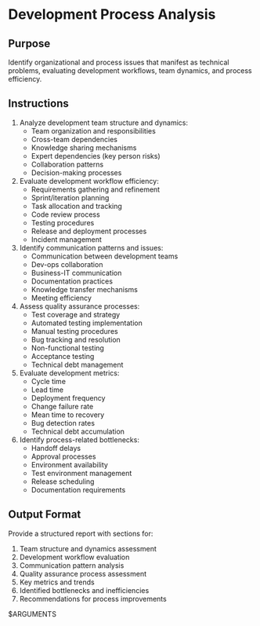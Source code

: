 # Development Process Analysis

## Purpose
Identify organizational and process issues that manifest as technical problems, evaluating development workflows, team dynamics, and process efficiency.

## Instructions
1. Analyze development team structure and dynamics:
   - Team organization and responsibilities
   - Cross-team dependencies
   - Knowledge sharing mechanisms
   - Expert dependencies (key person risks)
   - Collaboration patterns
   - Decision-making processes
2. Evaluate development workflow efficiency:
   - Requirements gathering and refinement
   - Sprint/iteration planning
   - Task allocation and tracking
   - Code review process
   - Testing procedures
   - Release and deployment processes
   - Incident management
3. Identify communication patterns and issues:
   - Communication between development teams
   - Dev-ops collaboration
   - Business-IT communication
   - Documentation practices
   - Knowledge transfer mechanisms
   - Meeting efficiency
4. Assess quality assurance processes:
   - Test coverage and strategy
   - Automated testing implementation
   - Manual testing procedures
   - Bug tracking and resolution
   - Non-functional testing
   - Acceptance testing
   - Technical debt management
5. Evaluate development metrics:
   - Cycle time
   - Lead time
   - Deployment frequency
   - Change failure rate
   - Mean time to recovery
   - Bug detection rates
   - Technical debt accumulation
6. Identify process-related bottlenecks:
   - Handoff delays
   - Approval processes
   - Environment availability
   - Test environment management
   - Release scheduling
   - Documentation requirements

## Output Format
Provide a structured report with sections for:

1. Team structure and dynamics assessment
2. Development workflow evaluation
3. Communication pattern analysis
4. Quality assurance process assessment
5. Key metrics and trends
6. Identified bottlenecks and inefficiencies
7. Recommendations for process improvements

$ARGUMENTS
